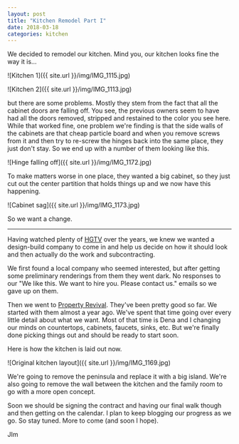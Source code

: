 ```yaml
---
layout: post
title: "Kitchen Remodel Part I"
date: 2018-03-18
categories: kitchen
---
```

We decided to remodel our kitchen. Mind you, our kitchen looks fine the way it is…

![Kitchen 1]({{ site.url }}/img/IMG_1115.jpg)

![Kitchen 2]({{ site.url }}/img/IMG_1113.jpg)

but there are some problems. Mostly they stem from the fact that all the cabinet doors are falling off. You see, the previous owners seem to have had all the doors removed, stripped and restained to the color you see here. While that worked fine, one problem we're finding is that the side walls of the cabinets are that cheap particle board and when you remove screws from it and then try to re-screw the hinges back into the same place, they just don't stay. So we end up with a number of them looking like this. 

![Hinge falling off]({{ site.url }}/img/IMG_1172.jpg)

To make matters worse in one place, they wanted a big cabinet, so they just cut out the center partition that holds things up and we now have this happening. 

![Cabinet sag]({{ site.url }}/img/IMG_1173.jpg)

So we want a change. 

---

Having watched plenty of [HGTV](https://www.hgtv.com) over the years, we knew we wanted a design-build company to come in and help us decide on how it should look and then actually do the work and subcontracting. 

We first found a local company who seemed interested, but after getting some preliminary renderings from them they went dark. No responses to our "We like this. We want to hire you. Please contact us." emails so we gave up on them. 

Then we went to [Property Revival](http://www.propertyrevival.net). They've been pretty good so far. We started with them almost a year ago. We've spent that time going over every little detail about what we want. Most of that time is Dena and I changing our minds on countertops, cabinets, faucets, sinks, etc. But we're finally done picking things out and should be ready to start soon. 

Here is how the kitchen is laid out now. 

![Original kitchen layout]({{ site.url }}/img/IMG_1169.jpg)

We're going to remove the peninsula and replace it with a big island. We're also going to remove the wall between the kitchen and the family room to go with a more open concept. 

Soon we should be signing the contract and having our final walk though and then getting on the calendar. I plan to keep blogging our progress as we go. So stay tuned. More to come (and soon I hope). 

JIm
